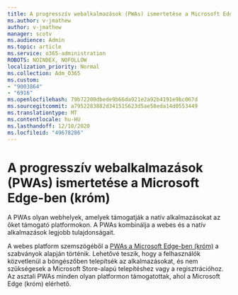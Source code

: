 ```yaml
---
title: A progresszív webalkalmazások (PWAs) ismertetése a Microsoft Edge-ben (króm)
ms.author: v-jmathew
author: v-jmathew
manager: scotv
ms.audience: Admin
ms.topic: article
ms.service: o365-administration
ROBOTS: NOINDEX, NOFOLLOW
localization_priority: Normal
ms.collection: Adm_O365
ms.custom:
- "9003864"
- "6916"
ms.openlocfilehash: 79b72200dbede9b66da921e2a92b4191e9bc067d
ms.sourcegitcommit: a7952283882d341515623d5ae58eda14d0553449
ms.translationtype: MT
ms.contentlocale: hu-HU
ms.lasthandoff: 12/10/2020
ms.locfileid: "49678286"
---
```

# <a name="learn-about-progressive-web-apps-pwas-on-microsoft-edge-chromium"></a>A progresszív webalkalmazások (PWAs) ismertetése a Microsoft Edge-ben (króm)

A PWAs olyan webhelyek, amelyek támogatják a natív alkalmazásokat az őket támogató platformokon. A PWAs kombinálja a webes és a natív alkalmazások legjobb tulajdonságait.

A webes platform szemszögéből a [PWAs a Microsoft Edge-ben (króm)](https://go.microsoft.com/fwlink/?linkid=2135193) a szabványok alapján történik. Lehetővé teszik, hogy a felhasználók közvetlenül a böngészőben telepítsék az alkalmazásokat, és nem szükségesek a Microsoft Store-alapú telepítéshez vagy a regisztrációhoz. Az asztali PWAs minden olyan platformon támogatottak, ahol a Microsoft Edge (króm) elérhető.
